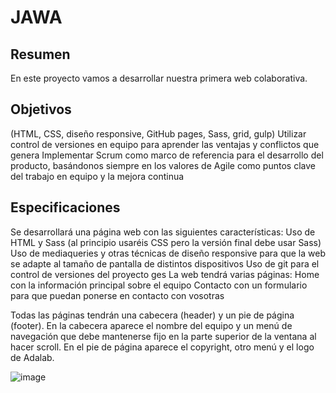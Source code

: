 # JAWA

## Resumen
En este proyecto vamos a desarrollar nuestra primera web colaborativa.

## Objetivos
(HTML, CSS, diseño responsive, GitHub pages, Sass, grid, gulp)
Utilizar control de versiones en equipo para aprender las ventajas y conflictos que genera
Implementar Scrum como marco de referencia para el desarrollo del producto, basándonos siempre en los valores de Agile como puntos clave del trabajo en equipo y la mejora continua

## Especificaciones
Se desarrollará una página web con las siguientes características:
Uso de HTML y Sass (al principio usaréis CSS pero la versión final debe usar Sass)
Uso de mediaqueries y otras técnicas de diseño responsive para que la web se adapte al tamaño de pantalla de distintos dispositivos
Uso de git para el control de versiones del proyecto ges
La web tendrá varias páginas:
   Home con la información principal sobre el equipo
   Contacto con un formulario para que puedan ponerse en contacto con vosotras

Todas las páginas tendrán una cabecera (header) y un pie de página (footer). En la cabecera aparece el nombre del equipo y un menú de navegación que debe mantenerse fijo en la parte superior de la ventana al hacer scroll. En el pie de página aparece el copyright, otro menú y el logo de Adalab.

![image](https://user-images.githubusercontent.com/81588630/124923129-73a5dd00-dffa-11eb-829f-fc309f9ca25b.png)

